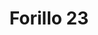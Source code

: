---
title: 'Forillo 23'
description: ''
credit: 'Place Holder'
style: ''
project: 'Forillo'
type: 'photo'
pathToImage: '/gallery/forillo/forillo-23.jpg'
alt: 'Forillo 23'
width: 2160
height: 1620
...
